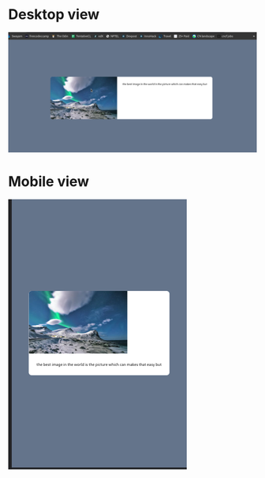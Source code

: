 <h1>Desktop view</h1>

![](./assets/Screenshot%20from%202023-08-18%2013-52-18.png)

<h1>Mobile view</h1>

![](./assets/Screenshot%20from%202023-08-18%2013-52-34.png)